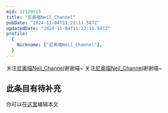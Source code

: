 ```yaml
---
mid: 12120515
title: "尼奥喵Neil_Channel"
pubDate: "2024-11-04T11:22:11.587Z"
updatedDate: "2024-11-04T11:22:11.587Z"
profile:
  {
    Nickname: ["尼奥喵Neil_Channel"],
  }
---
```


关注[尼奥喵Neil_Channel](https://space.bilibili.com/12120515)谢谢喵~ 关注[尼奥喵Neil_Channel](https://space.bilibili.com/12120515)谢谢喵~

## 此条目有待补充
你可以在[这里](https://github.com/Yuhanawa/VTuber.ICU-Content/edit/master/v/尼奥喵Neil_Channel/index.md)编辑本文
